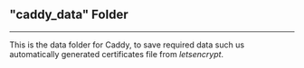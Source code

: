 ## "caddy_data" Folder
---
This is the data folder for Caddy, to save required data such us automatically generated certificates file from _letsencrypt_.